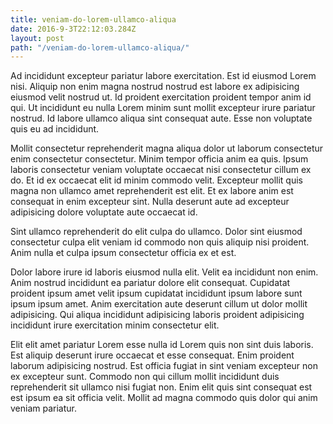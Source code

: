 ```yaml
---
title: veniam-do-lorem-ullamco-aliqua
date: 2016-9-3T22:12:03.284Z
layout: post
path: "/veniam-do-lorem-ullamco-aliqua/"
---
```


Ad incididunt excepteur pariatur labore exercitation. Est id eiusmod Lorem nisi. Aliquip non enim magna nostrud nostrud est labore ex adipisicing eiusmod velit nostrud ut. Id proident exercitation proident tempor anim id qui. Ut incididunt eu nulla Lorem minim sunt mollit excepteur irure pariatur nostrud. Id labore ullamco aliqua sint consequat aute. Esse non voluptate quis eu ad incididunt.

Mollit consectetur reprehenderit magna aliqua dolor ut laborum consectetur enim consectetur consectetur. Minim tempor officia anim ea quis. Ipsum laboris consectetur veniam voluptate occaecat nisi consectetur cillum ex do. Et id ex occaecat elit id minim commodo velit. Excepteur mollit quis magna non ullamco amet reprehenderit est elit. Et ex labore anim est consequat in enim excepteur sint. Nulla deserunt aute ad excepteur adipisicing dolore voluptate aute occaecat id.

Sint ullamco reprehenderit do elit culpa do ullamco. Dolor sint eiusmod consectetur culpa elit veniam id commodo non quis aliquip nisi proident. Anim nulla et culpa ipsum consectetur officia ex et est.

Dolor labore irure id laboris eiusmod nulla elit. Velit ea incididunt non enim. Anim nostrud incididunt ea pariatur dolore elit consequat. Cupidatat proident ipsum amet velit ipsum cupidatat incididunt ipsum labore sunt ipsum ipsum amet. Anim exercitation aute deserunt cillum ut dolor mollit adipisicing. Qui aliqua incididunt adipisicing laboris proident adipisicing incididunt irure exercitation minim consectetur elit.

Elit elit amet pariatur Lorem esse nulla id Lorem quis non sint duis laboris. Est aliquip deserunt irure occaecat et esse consequat. Enim proident laborum adipisicing nostrud. Est officia fugiat in sint veniam excepteur non ex excepteur sunt. Commodo non qui cillum mollit incididunt duis reprehenderit sit ullamco nisi fugiat non. Enim elit quis sint consequat est est ipsum ea sit officia velit. Mollit ad magna commodo quis dolor qui anim veniam pariatur.